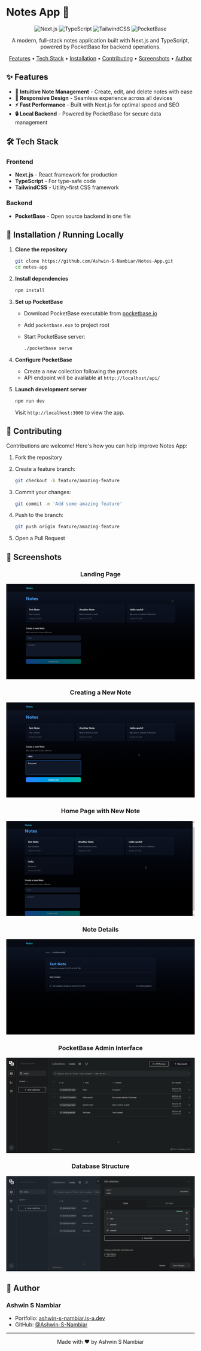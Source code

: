 # Notes App 📝

<div align="center">

![Next.js](https://img.shields.io/badge/Next.js-000000?style=for-the-badge&logo=next.js&logoColor=white)
![TypeScript](https://img.shields.io/badge/TypeScript-007ACC?style=for-the-badge&logo=typescript&logoColor=white)
![TailwindCSS](https://img.shields.io/badge/Tailwind_CSS-38B2AC?style=for-the-badge&logo=tailwind-css&logoColor=white)
![PocketBase](https://img.shields.io/badge/PocketBase-B8DBE4?style=for-the-badge&logo=pocketbase&logoColor=black)

A modern, full-stack notes application built with Next.js and TypeScript, powered by PocketBase for backend operations.

[Features](#-features) • [Tech Stack](#️-tech-stack) • [Installation](#-installation--running-locally) • [Contributing](#-contributing) • [Screenshots](#-screenshots) • [Author](#-author)

</div>

## ✨ Features

- **🎯 Intuitive Note Management** - Create, edit, and delete notes with ease
- **📱 Responsive Design** - Seamless experience across all devices
- **⚡ Fast Performance** - Built with Next.js for optimal speed and SEO
- **🔒 Local Backend** - Powered by PocketBase for secure data management

## 🛠️ Tech Stack

### Frontend
- **Next.js** - React framework for production
- **TypeScript** - For type-safe code
- **TailwindCSS** - Utility-first CSS framework

### Backend
- **PocketBase** - Open source backend in one file

## 🚀 Installation / Running Locally

1. **Clone the repository**

   ```bash
   git clone https://github.com/Ashwin-S-Nambiar/Notes-App.git
   cd notes-app
   ```

2. **Install dependencies**

   ```bash
   npm install
   ```

3. **Set up PocketBase**
   - Download PocketBase executable from [pocketbase.io](https://pocketbase.io/docs/)
   - Add `pocketbase.exe` to project root
   - Start PocketBase server:

     ```bash
     ./pocketbase serve
     ```

4. **Configure PocketBase**
   - Create a new collection following the prompts
   - API endpoint will be available at `http://localhost/api/`

5. **Launch development server**

   ```bash
   npm run dev
   ```
   Visit `http://localhost:3000` to view the app.

## 🤝 Contributing

Contributions are welcome! Here's how you can help improve Notes App:

1. Fork the repository
2. Create a feature branch:

   ```bash
   git checkout -b feature/amazing-feature
   ```

3. Commit your changes:

   ```bash
   git commit -m 'Add some amazing feature'
   ```

4. Push to the branch:

   ```bash
   git push origin feature/amazing-feature
   ```

5. Open a Pull Request   

## 📸 Screenshots

<div align="center">

### Landing Page
![Landing Page](./public/screenshots/Landing-Page.png)

### Creating a New Note
![Adding a Note](./public/screenshots/Note-Adding.png)

### Home Page with New Note
![New Note Added](./public/screenshots/New-Note-Added.png)

### Note Details
![Note Details](./public/screenshots/Note-Detail.png)

### PocketBase Admin Interface
![PocketBase Backend](./public/screenshots/PocketBase.png)

### Database Structure
![Backend Structure](./public/screenshots/Backend-Structure.png)

</div>

## 👤 Author

### Ashwin S Nambiar
- Portfolio: [ashwin-s-nambiar.is-a.dev](https://ashwin-s-nambiar.is-a.dev/)
- GitHub: [@Ashwin-S-Nambiar](https://github.com/Ashwin-S-Nambiar)

---

<div align="center">
Made with ❤️ by Ashwin S Nambiar
</div>

